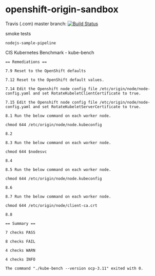 # openshift-origin-sandbox

Travis (.com) master branch:
[![Build Status](https://travis-ci.com/githubfoam/openshift-origin-sandbox.svg?branch=dev)](https://travis-ci.com/githubfoam/openshift-origin-sandbox)  

smoke tests
~~~~
nodejs-sample-pipeline
~~~~
CIS Kubernetes Benchmark - kube-bench
~~~~
== Remediations ==

7.9 Reset to the OpenShift defaults

7.12 Reset to the OpenShift default values.

7.14 Edit the Openshift node config file /etc/origin/node/node-config.yaml and set RotateKubeletClientCertificate to true.

7.15 Edit the Openshift node config file /etc/origin/node/node-config.yaml and set RotateKubeletServerCertificate to true.

8.1 Run the below command on each worker node.

chmod 644 /etc/origin/node/node.kubeconfig

8.2

8.3 Run the below command on each worker node.

chmod 644 $nodesvc

8.4

8.5 Run the below command on each worker node.

chmod 644 /etc/origin/node/node.kubeconfig

8.6

8.7 Run the below command on each worker node.

chmod 644 /etc/origin/node/client-ca.crt

8.8

== Summary ==

7 checks PASS

8 checks FAIL

4 checks WARN

4 checks INFO

The command "./kube-bench --version ocp-3.11" exited with 0.
~~~~
